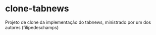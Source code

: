 # clone-tabnews
Projeto de clone da implementação do tabnews, ministrado por um dos autores (filipedeschamps)
